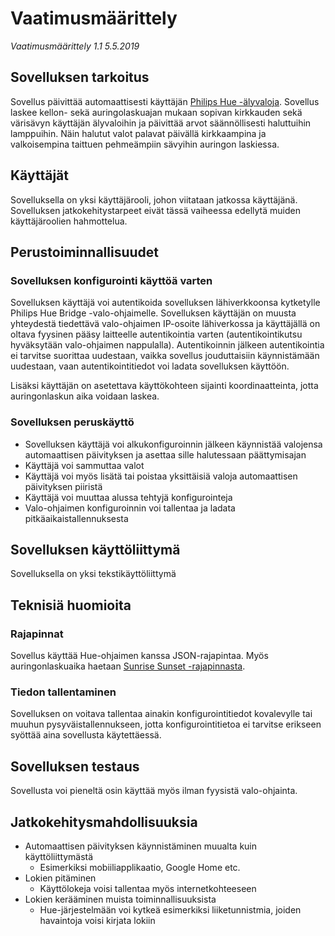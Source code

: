 # Vaatimusmäärittely

*Vaatimusmäärittely 1.1 5.5.2019*

## Sovelluksen tarkoitus

Sovellus päivittää automaattisesti käyttäjän [Philips Hue -älyvaloja](https://developers.meethue.com). Sovellus laskee kellon- sekä auringolaskuajan mukaan 
sopivan kirkkauden sekä värisävyn käyttäjän älyvaloihin ja päivittää arvot säännöllisesti haluttuihin lamppuihin. Näin halutut valot palavat päivällä 
kirkkaampina ja valkoisempina taittuen pehmeämpiin sävyihin auringon laskiessa.

## Käyttäjät

Sovelluksella on yksi käyttäjärooli, johon viitataan jatkossa käyttäjänä. Sovelluksen jatkokehitystarpeet eivät tässä vaiheessa edellytä muiden käyttäjäroolien 
hahmottelua.

## Perustoiminnallisuudet

### Sovelluksen konfigurointi käyttöä varten

Sovelluksen käyttäjä voi autentikoida sovelluksen lähiverkkoonsa kytketylle Philips Hue Bridge -valo-ohjaimelle. Sovelluksen käyttäjän on muusta yhteydestä 
tiedettävä valo-ohjaimen IP-osoite lähiverkossa ja käyttäjällä on oltava fyysinen pääsy laitteelle autentikointia varten (autentikointikutsu hyväksytään 
valo-ohjaimen nappulalla). Autentikoinnin jälkeen autentikointia ei tarvitse suorittaa uudestaan, vaikka sovellus jouduttaisiin käynnistämään uudestaan, vaan autentikointitiedot voi ladata sovelluksen käyttöön.

Lisäksi käyttäjän on asetettava käyttökohteen sijainti koordinaatteinta, jotta auringonlaskun aika voidaan laskea.

### Sovelluksen peruskäyttö 

* Sovelluksen käyttäjä voi alkukonfiguroinnin jälkeen käynnistää valojensa automaattisen päivityksen ja asettaa sille halutessaan päättymisajan
* Käyttäjä voi sammuttaa valot
* Käyttäjä voi myös lisätä tai poistaa yksittäisiä valoja automaattisen päivityksen piiristä 
* Käyttäjä voi muuttaa alussa tehtyjä konfigurointeja
* Valo-ohjaimen konfiguroinnin voi tallentaa ja ladata pitkäaikaistallennuksesta

## Sovelluksen käyttöliittymä

Sovelluksella on yksi tekstikäyttöliittymä

## Teknisiä huomioita

### Rajapinnat

Sovellus käyttää Hue-ohjaimen kanssa JSON-rajapintaa. Myös auringonlaskuaika haetaan [Sunrise Sunset -rajapinnasta](https://sunrise-sunset.org/api).

### Tiedon tallentaminen

Sovelluksen on voitava tallentaa ainakin konfigurointitiedot kovalevylle tai muuhun pysyväistallennukseen, jotta konfigurointitietoa ei tarvitse erikseen 
syöttää aina sovellusta käytettäessä. 

## Sovelluksen testaus

Sovellusta voi pieneltä osin käyttää myös ilman fyysistä valo-ohjainta.

## Jatkokehitysmahdollisuuksia

* Automaattisen päivityksen käynnistäminen muualta kuin käyttöliittymästä
  * Esimerkiksi mobiiliapplikaatio, Google Home etc.
* Lokien pitäminen
  * Käyttölokeja voisi tallentaa myös internetkohteeseen
* Lokien kerääminen muista toiminnallisuuksista
  * Hue-järjestelmään voi kytkeä esimerkiksi liiketunnistmia, joiden havaintoja voisi kirjata lokiin
